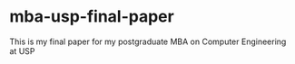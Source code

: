 # mba-usp-final-paper
This is my final paper for my postgraduate MBA on Computer Engineering at USP
